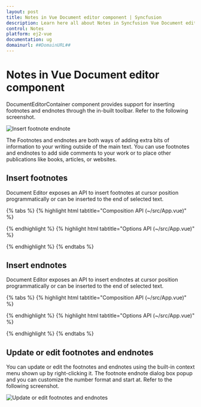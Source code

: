 ```yaml
---
layout: post
title: Notes in Vue Document editor component | Syncfusion
description: Learn here all about Notes in Syncfusion Vue Document editor component of Syncfusion Essential JS 2 and more.
control: Notes 
platform: ej2-vue
documentation: ug
domainurl: ##DomainURL##
---
```


# Notes in Vue Document editor component

DocumentEditorContainer component provides support for inserting footnotes and endnotes through the in-built toolbar. Refer to the following screenshot.

![Insert footnote endnote](images/note-toolbar.jpg)

The Footnotes and endnotes are both ways of adding extra bits of information to your writing outside of the main text. You can use footnotes and endnotes to add side comments to your work or to place other publications like books, articles, or websites.

## Insert footnotes

Document Editor exposes an API to insert footnotes at cursor position programmatically or can be inserted to the end of selected text.

{% tabs %}
{% highlight html tabtitle="Composition API (~/src/App.vue)" %}

<template>
  <div id="app">
    <div>
      <button v-on:click='Insertfootnote'>Insert footnote</button>
    </div>
    <ejs-documenteditor id="container6" height="370px" style="width: 100%;" :serviceUrl='serviceUrl' :isReadOnly='false'
      :enablePrint='true' :enableSfdtExport='true' :enableSelection='true' :enableContextMenu='true'
      :enableSearch='true' :enableOptionsPane='true' :enableWordExport='true' :enableTextExport='true'
      :enableEditor='true' :enableImageResizer='true' :enableEditorHistory='true' :enableHyperlinkDialog='true'
      :enableTableDialog='true' :enableBookmarkDialog='true' :enableTableOfContentsDialog='true'
      :enablePageSetupDialog='true' :enableStyleDialog='true' :enableListDialog='true' :enableParagraphDialog='true'
      :enableFontDialog='true' :enableTablePropertiesDialog='true' :enableBordersAndShadingDialog='true'
      :enableTableOptionsDialog='true'></ejs-documenteditor>
  </div>
</template>
<script setup>
import { DocumentEditorComponent as EjsDocumenteditor, Print, SfdtExport, WordExport, TextExport, Selection, Search, Editor, ImageResizer, EditorHistory, ContextMenu, OptionsPane, HyperlinkDialog, TableDialog, BookmarkDialog, TableOfContentsDialog, PageSetupDialog, StyleDialog, ListDialog, ParagraphDialog, BulletsAndNumberingDialog, FontDialog, TablePropertiesDialog, BordersAndShadingDialog, TableOptionsDialog, CellOptionsDialog, StylesDialog } from '@syncfusion/ej2-vue-documenteditor';
import { provide, ref } from 'vue';

const documenteditor = ref(null);
const serviceUrl = 'https://ej2services.syncfusion.com/production/web-services/api/documenteditor/';

provide('DocumentEditor', [Print, SfdtExport, WordExport, TextExport, Selection, Search, Editor, ImageResizer, EditorHistory, ContextMenu, OptionsPane, HyperlinkDialog, TableDialog, BookmarkDialog, TableOfContentsDialog, PageSetupDialog, StyleDialog, ListDialog, ParagraphDialog, BulletsAndNumberingDialog, FontDialog, TablePropertiesDialog, BordersAndShadingDialog, TableOptionsDialog, CellOptionsDialog, StylesDialog]);

const Insertfootnote = function () {
  documenteditor.value.editor.insertFootnote();
}

</script>
<style>
@import "../node_modules/@syncfusion/ej2-vue-documenteditor/styles/material.css";
</style>

{% endhighlight %}
{% highlight html tabtitle="Options API (~/src/App.vue)" %}

<template>
  <div id="app">
    <div>
      <button v-on:click='Insertfootnote'>Insert footnote</button>
    </div>
    <ejs-documenteditor id="container6" height="370px" style="width: 100%;" :serviceUrl='serviceUrl' :isReadOnly='false'
      :enablePrint='true' :enableSfdtExport='true' :enableSelection='true' :enableContextMenu='true'
      :enableSearch='true' :enableOptionsPane='true' :enableWordExport='true' :enableTextExport='true'
      :enableEditor='true' :enableImageResizer='true' :enableEditorHistory='true' :enableHyperlinkDialog='true'
      :enableTableDialog='true' :enableBookmarkDialog='true' :enableTableOfContentsDialog='true'
      :enablePageSetupDialog='true' :enableStyleDialog='true' :enableListDialog='true' :enableParagraphDialog='true'
      :enableFontDialog='true' :enableTablePropertiesDialog='true' :enableBordersAndShadingDialog='true'
      :enableTableOptionsDialog='true'></ejs-documenteditor>
  </div>
</template>
<script>
import { DocumentEditorComponent, Print, SfdtExport, WordExport, TextExport, Selection, Search, Editor, ImageResizer, EditorHistory, ContextMenu, OptionsPane, HyperlinkDialog, TableDialog, BookmarkDialog, TableOfContentsDialog, PageSetupDialog, StyleDialog, ListDialog, ParagraphDialog, BulletsAndNumberingDialog, FontDialog, TablePropertiesDialog, BordersAndShadingDialog, TableOptionsDialog, CellOptionsDialog, StylesDialog } from '@syncfusion/ej2-vue-documenteditor';

export default {
  components: {
    'ejs-documenteditor': DocumentEditorComponent
  },
  data() {
    return {
      serviceUrl: 'https://ej2services.syncfusion.com/production/web-services/api/documenteditor/'
    };
  },
  provide: {
    DocumentEditor: [Print, SfdtExport, WordExport, TextExport, Selection, Search, Editor, ImageResizer, EditorHistory, ContextMenu, OptionsPane, HyperlinkDialog, TableDialog, BookmarkDialog, TableOfContentsDialog, PageSetupDialog, StyleDialog, ListDialog, ParagraphDialog, BulletsAndNumberingDialog, FontDialog, TablePropertiesDialog, BordersAndShadingDialog, TableOptionsDialog, CellOptionsDialog, StylesDialog]
  },
  methods: {
    Insertfootnote: function () {
      this.$refs.documenteditor.editor.insertFootnote();
    }
  }
}
</script>
<style>
@import "../node_modules/@syncfusion/ej2-vue-documenteditor/styles/material.css";
</style>


{% endhighlight %}
{% endtabs %}

## Insert endnotes

Document Editor exposes an API to insert endnotes at cursor position programmatically or can be inserted to the end of selected text.

{% tabs %}
{% highlight html tabtitle="Composition API (~/src/App.vue)" %}

<template>
  <div id="app">
    <div>
      <button v-on:click='Insertendnote'>Insert endnote</button>
    </div>
    <ejs-documenteditor id="container6" style="width: 100%;height: 100%;" :serviceUrl='serviceUrl' :isReadOnly='false'
      :enablePrint='true' :enableSfdtExport='true' :enableSelection='true' :enableContextMenu='true'
      :enableSearch='true' :enableOptionsPane='true' :enableWordExport='true' :enableTextExport='true'
      :enableEditor='true' :enableImageResizer='true' :enableEditorHistory='true' :enableHyperlinkDialog='true'
      :enableTableDialog='true' :enableBookmarkDialog='true' :enableTableOfContentsDialog='true'
      :enablePageSetupDialog='true' :enableStyleDialog='true' :enableListDialog='true' :enableParagraphDialog='true'
      :enableFontDialog='true' :enableTablePropertiesDialog='true' :enableBordersAndShadingDialog='true'
      :enableTableOptionsDialog='true'></ejs-documenteditor>
  </div>
</template>
<script setup>
import { DocumentEditorComponent as EjsDocumenteditor, Print, SfdtExport, WordExport, TextExport, Selection, Search, Editor, ImageResizer, EditorHistory, ContextMenu, OptionsPane, HyperlinkDialog, TableDialog, BookmarkDialog, TableOfContentsDialog, PageSetupDialog, StyleDialog, ListDialog, ParagraphDialog, BulletsAndNumberingDialog, FontDialog, TablePropertiesDialog, BordersAndShadingDialog, TableOptionsDialog, CellOptionsDialog, StylesDialog } from '@syncfusion/ej2-vue-documenteditor';
import { provide, ref } from 'vue';

const documenteditor = ref(null);
const serviceUrl = 'https://ej2services.syncfusion.com/production/web-services/api/documenteditor/';

provide('DocumentEditor', [Print, SfdtExport, WordExport, TextExport, Selection, Search, Editor, ImageResizer, EditorHistory, ContextMenu, OptionsPane, HyperlinkDialog, TableDialog, BookmarkDialog, TableOfContentsDialog, PageSetupDialog, StyleDialog, ListDialog, ParagraphDialog, BulletsAndNumberingDialog, FontDialog, TablePropertiesDialog, BordersAndShadingDialog, TableOptionsDialog, CellOptionsDialog, StylesDialog])

const Insertendnote = function () {
  documenteditor.editor.insertEndnote();
}

</script>
<style>
@import "../node_modules/@syncfusion/ej2-vue-documenteditor/styles/material.css";
</style>

{% endhighlight %}
{% highlight html tabtitle="Options API (~/src/App.vue)" %}

<template>
  <div id="app">
    <div>
      <button v-on:click='Insertendnote'>Insert endnote</button>
    </div>
    <ejs-documenteditor id="container6" style="width: 100%;height: 100%;" :serviceUrl='serviceUrl' :isReadOnly='false'
      :enablePrint='true' :enableSfdtExport='true' :enableSelection='true' :enableContextMenu='true'
      :enableSearch='true' :enableOptionsPane='true' :enableWordExport='true' :enableTextExport='true'
      :enableEditor='true' :enableImageResizer='true' :enableEditorHistory='true' :enableHyperlinkDialog='true'
      :enableTableDialog='true' :enableBookmarkDialog='true' :enableTableOfContentsDialog='true'
      :enablePageSetupDialog='true' :enableStyleDialog='true' :enableListDialog='true' :enableParagraphDialog='true'
      :enableFontDialog='true' :enableTablePropertiesDialog='true' :enableBordersAndShadingDialog='true'
      :enableTableOptionsDialog='true'></ejs-documenteditor>
  </div>
</template>
<script>
import { DocumentEditorComponent, Print, SfdtExport, WordExport, TextExport, Selection, Search, Editor, ImageResizer, EditorHistory, ContextMenu, OptionsPane, HyperlinkDialog, TableDialog, BookmarkDialog, TableOfContentsDialog, PageSetupDialog, StyleDialog, ListDialog, ParagraphDialog, BulletsAndNumberingDialog, FontDialog, TablePropertiesDialog, BordersAndShadingDialog, TableOptionsDialog, CellOptionsDialog, StylesDialog } from '@syncfusion/ej2-vue-documenteditor';

export default {
  components: {
    'ejs-documenteditor': DocumentEditorComponent
  },
  data() {
    return {
      serviceUrl: 'https://ej2services.syncfusion.com/production/web-services/api/documenteditor/'
    };
  },
  provide: {
    DocumentEditor: [Print, SfdtExport, WordExport, TextExport, Selection, Search, Editor, ImageResizer, EditorHistory, ContextMenu, OptionsPane, HyperlinkDialog, TableDialog, BookmarkDialog, TableOfContentsDialog, PageSetupDialog, StyleDialog, ListDialog, ParagraphDialog, BulletsAndNumberingDialog, FontDialog, TablePropertiesDialog, BordersAndShadingDialog, TableOptionsDialog, CellOptionsDialog, StylesDialog]
  },
  methods: {
    Insertendnote: function () {
      this.$refs.documenteditor.editor.insertEndnote();
    }
  }
}
</script>
<style>
@import "../node_modules/@syncfusion/ej2-vue-documenteditor/styles/material.css";
</style>

{% endhighlight %}
{% endtabs %}

## Update or edit footnotes and endnotes

You can update or edit the footnotes and endnotes using the built-in context menu shown up by right-clicking it. The footnote endnote dialog box popup and you can customize the number format and start at. Refer to the following screenshot.

![Update or edit footnotes and endnotes](images/notes-option.jpg)